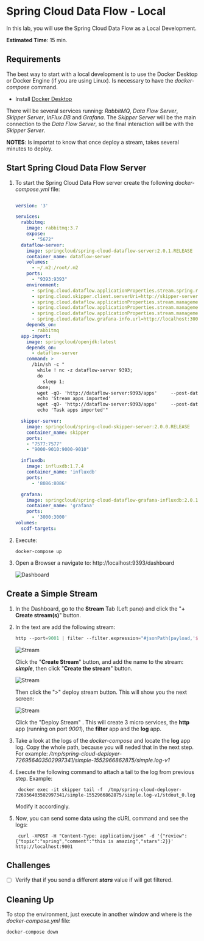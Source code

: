 # Spring Cloud Data Flow - Local

In this lab, you will use the Spring Cloud Data Flow as a Local Development.

**Estimated Time**: 15 min.

## **Requirements**

The best way to start with a local development is to use the Docker Desktop or Docker Engine (if you are using Linux). Is necessary to have the *docker-compose* command.

- Install [Docker Desktop](https://www.docker.com/products/docker-desktop)

There will be several services running: *RabbitMQ*, *Data Flow Server*, *Skipper Server*, *InFlux DB* and *Grafana*. The *Skipper Server* will be the main connection to the *Data Flow Server*, so the final interaction will be with the *Skipper Server*.

**NOTES**: Is importat to know that once deploy a stream, takes several minutes to deploy.


## Start Spring Cloud Data Flow Server

1. To start the Spring Cloud Data Flow server create the following *docker-compose.yml* file:

    ```yaml
    
    version: '3'

    services:
      rabbitmq:
        image: rabbitmq:3.7
        expose:
          - "5672"
      dataflow-server:
        image: springcloud/spring-cloud-dataflow-server:2.0.1.RELEASE
        container_name: dataflow-server
        volumes:
          - ~/.m2:/root/.m2
        ports:
          - "9393:9393"
        environment:
          - spring.cloud.dataflow.applicationProperties.stream.spring.rabbitmq.host    =rabbitmq
          - spring.cloud.skipper.client.serverUri=http://skipper-server:7577/api
          - spring.cloud.dataflow.applicationProperties.stream.management.metrics.e    xport.influx.enabled=true
          - spring.cloud.dataflow.applicationProperties.stream.management.metrics.e    xport.influx.db=myinfluxdb
          - spring.cloud.dataflow.applicationProperties.stream.management.metrics.e    xport.influx.uri=http://influxdb:8086
          - spring.cloud.dataflow.grafana-info.url=http://localhost:3000
        depends_on:
          - rabbitmq
      app-import:
        image: springcloud/openjdk:latest
        depends_on:
          - dataflow-server
        command: >
          /bin/sh -c "
            while ! nc -z dataflow-server 9393;
            do
              sleep 1;
            done;
            wget -qO- 'http://dataflow-server:9393/apps'     --post-data='uri=http://bit.ly/    Einstein-GA-stream-applications-rabbit-maven&force=true';
            echo 'Stream apps imported'
            wget -qO- 'http://dataflow-server:9393/apps'     --post-data='uri=http://bit.ly/    Elston-GA-task-applications-maven&force=true';
            echo 'Task apps imported'"
    
      skipper-server:
        image: springcloud/spring-cloud-skipper-server:2.0.0.RELEASE
        container_name: skipper
        ports:
        - "7577:7577"
        - "9000-9010:9000-9010"
    
      influxdb:
        image: influxdb:1.7.4
        container_name: 'influxdb'
        ports:
          - '8086:8086'
    
      grafana:
        image: springcloud/spring-cloud-dataflow-grafana-influxdb:2.0.1.RELEASE
        container_name: 'grafana'
        ports:
          - '3000:3000'
    volumes:
      scdf-targets:

    ```

2. Execute:

    ```shell
    docker-compose up
    ```

3. Open a Browser a navigate to: http://localhost:9393/dashboard

    ![Dashboard](06-spring-cloud-dataflow-local-01.png)



## Create a Simple Stream

1. In the Dashboard, go to the **Stream** Tab (Left pane) and click the "**+ Create stream(s)**" button.

2. In the text are add the following stream:

    ```groovy
    http --port=9001 | filter --filter.expression="#jsonPath(payload,'$.review.stars') >= 3" | log

    ```

    ![Stream](06-spring-cloud-dataflow-local-02.png)

    Click the "**Create Stream**" button, and add the name to the stream: ***simple***, then click "**Create the stream**" button.

    ![Stream](06-spring-cloud-dataflow-local-03.png)

    Then click the ">" deploy stream button. This will show you the next screen:

    ![Stream](06-spring-cloud-dataflow-local-04.png)

    Click the "Deploy Stream" . This will create 3 micro services, the **http** app (running on port *9001*), the **filter** app and the **log** app.

3. Take a look at the logs of the *docker-compose* and locate the **log** app log. Copy the whole path, because you will neded that in the next step. For example: */tmp/spring-cloud-deployer-726956403502997341/simple-1552966862875/simple.log-v1*
4. Execute the following command to attach a tail to the log from previous step. Example:

    ```shell
     docker exec -it skipper tail -f  /tmp/spring-cloud-deployer-726956403502997341/simple-1552966862875/simple.log-v1/stdout_0.log
    ```

    Modify it accordingly.

5. Now, you can send some data using the cURL command and see the logs:
    ```shell
     curl -XPOST -H "Content-Type: application/json" -d '{"review":{"topic":"spring","comment":"this is amazing","stars":2}}' http://localhost:9001
    ```



## Challenges

- [ ] Verify that if you send a different ***stars*** value if will get filtered.


## Cleaning Up

To stop the environment, just execute in another window and where is the *docker-compose.yml* file:

```shell
docker-compose down
```